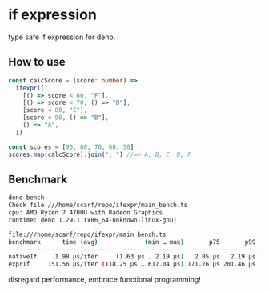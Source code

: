 # if expression

type safe if expression for deno.

## How to use

```ts
const calcScore = (score: number) =>
  ifexpr([
    [() => score < 60, "F"],
    [() => score < 70, () => "D"],
    [score < 80, "C"],
    [score < 90, () => "B"],
    () => "A",
  ])

const scores = [90, 80, 70, 60, 50]
scores.map(calcScore).join(", ") //=> A, B, C, D, F
```

## Benchmark

```sh
deno bench
Check file:///home/scarf/repo/ifexpr/main_bench.ts
cpu: AMD Ryzen 7 4700U with Radeon Graphics
runtime: deno 1.29.1 (x86_64-unknown-linux-gnu)

file:///home/scarf/repo/ifexpr/main_bench.ts
benchmark      time (avg)             (min … max)       p75       p99      p995
------------------------------------------------- -----------------------------
nativeIf     1.98 µs/iter     (1.63 µs … 2.19 µs)   2.05 µs   2.19 µs   2.19 µs
exprIf     151.56 µs/iter (118.25 µs … 617.04 µs) 171.76 µs 201.46 µs  214.3 µs
```
disregard performance, embrace functional programming!
